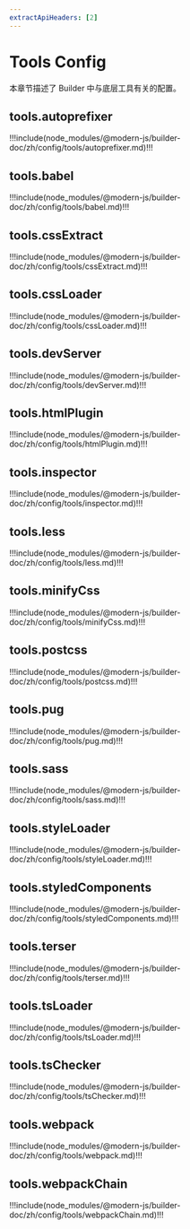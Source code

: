 ```yaml
---
extractApiHeaders: [2]
---
```


# Tools Config

本章节描述了 Builder 中与底层工具有关的配置。

## tools.autoprefixer

!!!include(node_modules/@modern-js/builder-doc/zh/config/tools/autoprefixer.md)!!!

## tools.babel

!!!include(node_modules/@modern-js/builder-doc/zh/config/tools/babel.md)!!!

## tools.cssExtract

!!!include(node_modules/@modern-js/builder-doc/zh/config/tools/cssExtract.md)!!!

## tools.cssLoader

!!!include(node_modules/@modern-js/builder-doc/zh/config/tools/cssLoader.md)!!!

## tools.devServer

!!!include(node_modules/@modern-js/builder-doc/zh/config/tools/devServer.md)!!!

## tools.htmlPlugin

!!!include(node_modules/@modern-js/builder-doc/zh/config/tools/htmlPlugin.md)!!!

## tools.inspector

!!!include(node_modules/@modern-js/builder-doc/zh/config/tools/inspector.md)!!!

## tools.less

!!!include(node_modules/@modern-js/builder-doc/zh/config/tools/less.md)!!!

## tools.minifyCss

!!!include(node_modules/@modern-js/builder-doc/zh/config/tools/minifyCss.md)!!!

## tools.postcss

!!!include(node_modules/@modern-js/builder-doc/zh/config/tools/postcss.md)!!!

## tools.pug

!!!include(node_modules/@modern-js/builder-doc/zh/config/tools/pug.md)!!!

## tools.sass

!!!include(node_modules/@modern-js/builder-doc/zh/config/tools/sass.md)!!!

## tools.styleLoader

!!!include(node_modules/@modern-js/builder-doc/zh/config/tools/styleLoader.md)!!!

## tools.styledComponents

!!!include(node_modules/@modern-js/builder-doc/zh/config/tools/styledComponents.md)!!!

## tools.terser

!!!include(node_modules/@modern-js/builder-doc/zh/config/tools/terser.md)!!!

## tools.tsLoader

!!!include(node_modules/@modern-js/builder-doc/zh/config/tools/tsLoader.md)!!!

## tools.tsChecker

!!!include(node_modules/@modern-js/builder-doc/zh/config/tools/tsChecker.md)!!!

## tools.webpack

!!!include(node_modules/@modern-js/builder-doc/zh/config/tools/webpack.md)!!!

## tools.webpackChain

!!!include(node_modules/@modern-js/builder-doc/zh/config/tools/webpackChain.md)!!!
